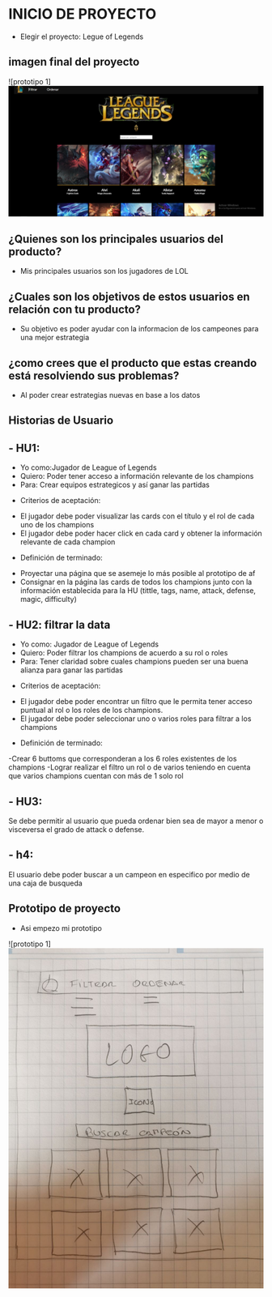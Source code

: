 # INICIO DE PROYECTO #
- Elegir el proyecto: Legue of Legends

## imagen final del proyecto

![prototipo 1]<img src="src/AF.png" alt="texto que se a mostrar en caso que la imag no se luestre">

## ¿Quienes son los principales usuarios del producto? ##
- Mis principales usuarios son los jugadores de LOL

## ¿Cuales son los objetivos de estos usuarios en relación con tu producto? ##
- Su objetivo es poder ayudar con la informacion de los campeones para una mejor estrategia

## ¿como crees que el producto que estas creando está resolviendo sus problemas? ##
- Al poder crear estrategias nuevas en base a los datos

## Historias de Usuario

## - HU1:

* Yo como:Jugador de League of Legends
* Quiero: Poder tener acceso a información relevante de los champions
* Para: Crear equipos estrategicos y así ganar las partidas

- Criterios de aceptación:

* El jugador debe poder visualizar las cards con el título y el rol de cada
uno de los champions
* El jugador debe poder hacer click en cada card y obtener la información
relevante de cada champion

- Definición de terminado:

* Proyectar una página que se asemeje lo más posible al prototipo de af
* Consignar en la página las cards de todos los champions junto con la información establecida para la HU (tittle, tags, name, attack, defense, magic, difficulty)

## - HU2: filtrar la data

* Yo como: Jugador de League of Legends
* Quiero: Poder filtrar los champions de acuerdo a su rol o roles
* Para: Tener claridad sobre cuales champions pueden ser una buena alianza para ganar las partidas

- Criterios de aceptación:

* El jugador debe poder encontrar un filtro que le permita tener acceso puntual
al rol o los roles de los champions.
* El jugador debe poder seleccionar uno o varios roles para filtrar a los
champions

- Definición de terminado:

-Crear 6  buttoms que corresponderan a los 6 roles existentes de los
champions
-Lograr realizar el filtro un rol o de varios teniendo en cuenta que varios
champions cuentan con más de 1 solo rol

## - HU3:
Se debe permitir al usuario que pueda ordenar bien sea de mayor a menor o
visceversa el grado de attack o defense.

## - h4:
El usuario debe poder buscar a un campeon en especifico por medio de
una caja de busqueda


## Prototipo de proyecto
- Asi empezo mi prototipo

![prototipo 1]<img src="src/BF.jpg" alt="texto que se a mostrar en caso que la imag no se luestre">
